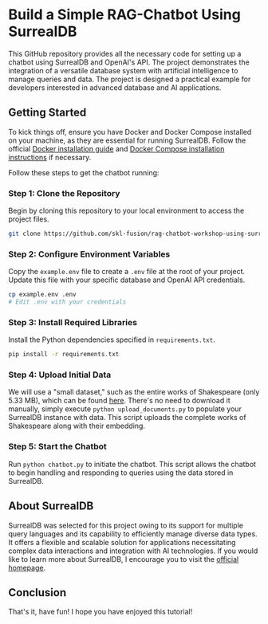 # Build a Simple RAG-Chatbot Using SurrealDB

This GitHub repository provides all the necessary code for setting up a chatbot using SurrealDB and OpenAI's API. The project demonstrates the integration of a versatile database system with artificial intelligence to manage queries and data. The project is designed a practical example for developers interested in advanced database and AI applications.

## Getting Started
To kick things off, ensure you have Docker and Docker Compose installed on your machine, as they are essential for running SurrealDB. Follow the official [Docker installation guide](https://docs.docker.com/get-docker/) and [Docker Compose installation instructions](https://docs.docker.com/compose/install/) if necessary.

Follow these steps to get the chatbot running:

### Step 1: Clone the Repository
Begin by cloning this repository to your local environment to access the project files.

```bash
git clone https://github.com/skl-fusion/rag-chatbot-workshop-using-surrealdb.git
```

### Step 2: Configure Environment Variables
Copy the `example.env` file to create a `.env` file at the root of your project. Update this file with your specific database and OpenAI API credentials.

```bash
cp example.env .env
# Edit .env with your credentials
```

### Step 3: Install Required Libraries
Install the Python dependencies specified in `requirements.txt`.

```bash
pip install -r requirements.txt
```

### Step 4: Upload Initial Data
We will use a "small dataset," such as the entire works of Shakespeare (only 5.33 MB), which can be found [here](https://raw.githubusercontent.com/borkabrak/markov/master/Complete-Works-of-William-Shakespeare.txt). There's no need to download it manually, simply execute `python upload_documents.py` to populate your SurrealDB instance with data. This script uploads the complete works of Shakespeare along with their embedding.

### Step 5: Start the Chatbot
Run `python chatbot.py` to initiate the chatbot. This script allows the chatbot to begin handling and responding to queries using the data stored in SurrealDB.

## About SurrealDB

SurrealDB was selected for this project owing to its support for multiple query languages and its capability to efficiently manage diverse data types. It offers a flexible and scalable solution for applications necessitating complex data interactions and integration with AI technologies. If you would like to learn more about SurrealDB, I encourage you to visit the [official homepage](https://surrealdb.com/).

## Conclusion

That's it, have fun! I hope you have enjoyed this tutorial!